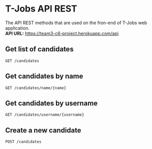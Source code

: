 # T-Jobs API REST  
The API REST methods that are used on the fron-end of T-Jobs web application.  
**API URL:** https://team3-c6-project.herokuapp.com/api  

## Get list of candidates  

```
GET /candidates
```  

## Get candidates by name  

```
GET /candidates/name/{name}
```

## Get candidates by username  

```
GET /candidates/username/{username}
```

## Create a new candidate  

```
POST /candidates  
```





